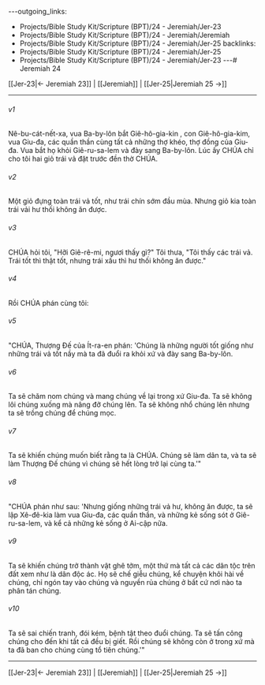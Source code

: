---outgoing_links:
  - Projects/Bible Study Kit/Scripture (BPT)/24 - Jeremiah/Jer-23
  - Projects/Bible Study Kit/Scripture (BPT)/24 - Jeremiah/Jeremiah
  - Projects/Bible Study Kit/Scripture (BPT)/24 - Jeremiah/Jer-25
backlinks:
  - Projects/Bible Study Kit/Scripture (BPT)/24 - Jeremiah/Jer-25
  - Projects/Bible Study Kit/Scripture (BPT)/24 - Jeremiah/Jer-23
---# Jeremiah 24

[[Jer-23|← Jeremiah 23]] | [[Jeremiah]] | [[Jer-25|Jeremiah 25 →]]
***



###### v1 
Nê-bu-cát-nết-xa, vua Ba-by-lôn bắt Giê-hô-gia-kin , con Giê-hô-gia-kim, vua Giu-đa, các quần thần cùng tất cả những thợ khéo, thợ đồng của Giu-đa. Vua bắt họ khỏi Giê-ru-sa-lem và đày sang Ba-by-lôn. Lúc ấy CHÚA chỉ cho tôi hai giỏ trái vả đặt trước đền thờ CHÚA. 

###### v2 
Một giỏ đựng toàn trái vả tốt, như trái chín sớm đầu mùa. Nhưng giỏ kia toàn trái vải hư thối không ăn được. 

###### v3 
CHÚA hỏi tôi, "Hỡi Giê-rê-mi, ngươi thấy gì?" Tôi thưa, "Tôi thấy các trái vả. Trái tốt thì thật tốt, nhưng trái xấu thì hư thối không ăn được." 

###### v4 
Rồi CHÚA phán cùng tôi: 

###### v5 
"CHÚA, Thượng Đế của Ít-ra-en phán: 'Chúng là những người tốt giống như những trái vả tốt nầy mà ta đã đuổi ra khỏi xứ và đày sang Ba-by-lôn. 

###### v6 
Ta sẽ chăm nom chúng và mang chúng về lại trong xứ Giu-đa. Ta sẽ không lôi chúng xuống mà nâng đỡ chúng lên. Ta sẽ không nhổ chúng lên nhưng ta sẽ trồng chúng để chúng mọc. 

###### v7 
Ta sẽ khiến chúng muốn biết rằng ta là CHÚA. Chúng sẽ làm dân ta, và ta sẽ làm Thượng Đế chúng vì chúng sẽ hết lòng trở lại cùng ta.'" 

###### v8 
"CHÚA phán như sau: 'Nhưng giống những trái vả hư, không ăn được, ta sẽ lập Xê-đê-kia làm vua Giu-đa, các quần thần, và những kẻ sống sót ở Giê-ru-sa-lem, và kể cả những kẻ sống ở Ai-cập nữa. 

###### v9 
Ta sẽ khiến chúng trở thành vật ghê tởm, một thứ mà tất cả các dân tộc trên đất xem như là dân độc ác. Họ sẽ chế giễu chúng, kể chuyện khôi hài về chúng, chỉ ngón tay vào chúng và nguyền rủa chúng ở bất cứ nơi nào ta phân tán chúng. 

###### v10 
Ta sẽ sai chiến tranh, đói kém, bệnh tật theo đuổi chúng. Ta sẽ tấn công chúng cho đến khi tất cả đều bị giết. Rồi chúng sẽ không còn ở trong xứ mà ta đã ban cho chúng cùng tổ tiên chúng.'"

***
[[Jer-23|← Jeremiah 23]] | [[Jeremiah]] | [[Jer-25|Jeremiah 25 →]]
